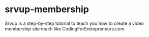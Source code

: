 # srvup-membership
Srvup is a step-by-step tutorial to teach you how to create a video membership site much like CodingForEntrepreneurs.com. 
